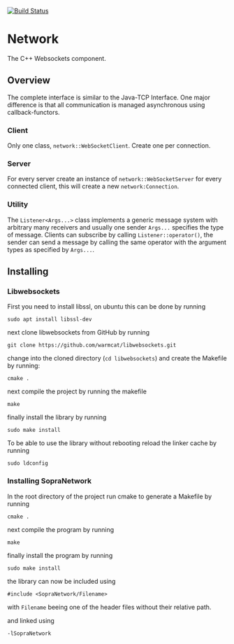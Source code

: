 [![Build Status](https://travis-ci.org/SoPra-Team-10/Network.svg?branch=master)](https://travis-ci.org/SoPra-Team-10/Network)
# Network
The C++ Websockets component.

## Overview
The complete interface is similar to the Java-TCP Interface.
One major difference is that all communication is managed asynchronous
using callback-functors.

### Client
Only one class, `network::WebSocketClient`. Create one per connection.

### Server
For every server create an instance of `network::WebSocketServer`
for every connected client, this will create 
a new `network:Connection`.

### Utility
The `Listener<Args...>` class implements a generic message system 
with arbitrary many receivers and usually one sender
`Args...` specifies the type of message. Clients can
subscribe by calling `Listener::operator()`, the sender can send
a message by calling the same operator with the argument types
as specified by `Args...`.

## Installing
### Libwebsockets
First you need to install libssl, on ubuntu this can be done by running

```
sudo apt install libssl-dev
```
next clone libwebsockets from GitHub by running

```
git clone https://github.com/warmcat/libwebsockets.git
```

change into the cloned directory (`cd libwebsockets`) and create the Makefile by running:

```
cmake .
```

next compile the project by running the makefile

```
make
```

finally install the library by running

```
sudo make install
```

To be able to use the library without rebooting reload the linker cache by running

```
sudo ldconfig
```

### Installing SopraNetwork
In the root directory of the  project run cmake to generate a Makefile by running
```
cmake .
```
next compile the program by running
```
make
```
finally install the program by running
```
sudo make install
```
the library can now be included using

```
#include <SopraNetwork/Filename>
```
with `Filename` beeing one of the header files without their relative path.

and linked using

```
-lSopraNetwork
```

